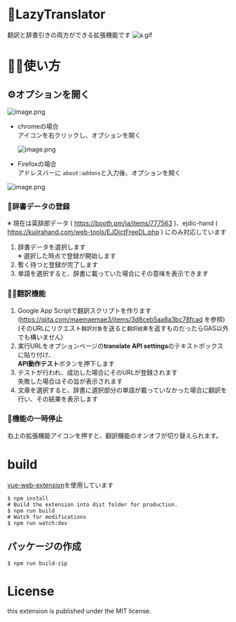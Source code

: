 # 📙LazyTranslator

翻訳と辞書引きの両方ができる拡張機能です
![a.gif](https://qiita-image-store.s3.ap-northeast-1.amazonaws.com/0/264764/01356cc8-faf4-0e00-b2ec-88ca96aed2c5.gif)

# 👩‍🏫使い方

## ⚙️オプションを開く

![image.png](https://qiita-image-store.s3.ap-northeast-1.amazonaws.com/0/264764/906e8156-416f-8907-1a80-689d68ba33e3.png)

- chromeの場合  
アイコンを右クリックし、オプションを開く  

  ![image.png](https://qiita-image-store.s3.ap-northeast-1.amazonaws.com/0/264764/33fd33ae-7f2b-9e0d-cd78-4e3da9cf911b.png)
  
- Firefoxの場合  
アドレスバーに `about:addons`と入力後、オプションを開く  

![image.png](https://qiita-image-store.s3.ap-northeast-1.amazonaws.com/0/264764/06e2c2ec-320a-db1d-98ff-9af54de18e69.png)

### 📖辞書データの登録

※ 現在は英辞郎データ ( https://booth.pm/ja/items/777563 )、ejdic-hand ( https://kujirahand.com/web-tools/EJDictFreeDL.php ) にのみ対応しています

1. 辞書データを選択します  
   ※ 選択した時点で登録が開始します
2. 暫く待つと登録が完了します  
3. 単語を選択すると、辞書に載っていた場合にその意味を表示できます

### 🏳️‍🌈翻訳機能


1. Google App Scriptで翻訳スクリプトを作ります(https://qiita.com/maemaemae3/items/3d8ceb5aa8a3bc78fcad を参照)
   (そのURLにリクエスト`翻訳対象`を送ると`翻訳結果`を返すものだったらGAS以外でも構いません)
2. 実行URLをオプションページの**translate API settings**のテキストボックスに貼り付け、  
   **API動作テスト**ボタンを押下します
3. テストが行われ、成功した場合にそのURLが登録されます  
   失敗した場合はその旨が表示されます
4. 文章を選択すると、辞書に選択部分の単語が載っていなかった場合に翻訳を行い、その結果を表示します  

### 🛑機能の一時停止
右上の拡張機能アイコンを押すと、翻訳機能のオンオフが切り替えられます。

# build

[vue-web-extension](https://github.com/Kocal/vue-web-extension)を使用しています

```shell
$ npm install
# Build the extension into dist folder for production.
$ npm run build
# Watch for modifications
$ npm run watch:dev
```

## パッケージの作成

```shell
$ npm run build-zip
```

# License

this extension is published under the MIT license.
